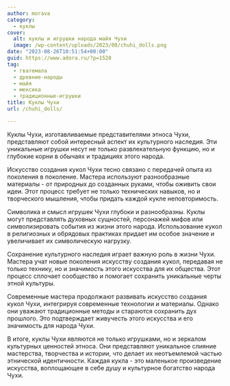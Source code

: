 ```yaml
---
author: morava
category:
  - куклы
cover:
  alt: куклы и игрушки народа майя Чухи
  image: /wp-content/uploads/2023/08/chuhi_dolls.png
date: "2023-08-26T10:51:54+00:00"
guid: https://www.adora.ru/?p=1528
tag:
  - гватемала
  - древние-народы
  - майя
  - мексика
  - традиционные-игрушки
title: Куклы Чухи
url: /chuhi_dolls/

---
```

Куклы Чухи, изготавливаемые представителями этноса Чухи, представляют собой интересный аспект их культурного наследия. Эти уникальные игрушки несут не только развлекательную функцию, но и глубокие корни в обычаях и традициях этого народа.

Искусство создания кукол Чухи тесно связано с передачей опыта из поколения в поколение. Мастера используют разнообразные материалы \- от природных до созданных руками, чтобы оживить свои идеи. Этот процесс требует не только технических навыков, но и творческого мышления, чтобы придать каждой кукле неповторимость.

Символика и смысл игрушек Чухи глубоки и разнообразны. Куклы могут представлять духовных сущностей, персонажей мифов или символизировать события из жизни этого народа. Использование кукол в религиозных и обрядовых практиках придает им особое значение и увеличивает их символическую нагрузку.

Сохранение культурного наследия играет важную роль в жизни Чухи. Мастера учат новые поколения искусству создания кукол, передавая не только технику, но и значимость этого искусства для их общества. Этот процесс сплочает сообщество и помогает сохранить уникальные черты этной культуры.

Современные мастера продолжают развивать искусство создания кукол Чухи, интегрируя современные технологии и материалы. Однако они уважают традиционные методы и стараются сохранить дух прошлого. Это подтверждает живучесть этого искусства и его значимость для народа Чухи.

В итоге, куклы Чухи являются не только игрушками, но и зеркалом культурных ценностей этноса. Они представляют уникальное слияние мастерства, творчества и истории, что делает их неотъемлемой частью этнической идентичности. Каждая кукла \- это маленькое произведение искусства, воплощающее в себе душу и культурное богатство народа Чухи.
